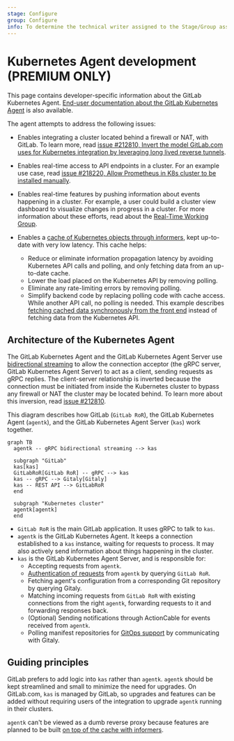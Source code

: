 ```yaml
---
stage: Configure
group: Configure
info: To determine the technical writer assigned to the Stage/Group associated with this page, see https://about.gitlab.com/handbook/engineering/ux/technical-writing/#designated-technical-writers
---
```


# Kubernetes Agent development **(PREMIUM ONLY)**

This page contains developer-specific information about the GitLab Kubernetes Agent.
[End-user documentation about the GitLab Kubernetes Agent](../../user/clusters/agent/index.md)
is also available.

The agent attempts to address the following issues:

- Enables integrating a cluster located behind a firewall or NAT, with GitLab. To
  learn more, read [issue #212810, Invert the model GitLab.com uses for Kubernetes integration by leveraging long lived reverse tunnels](https://gitlab.com/gitlab-org/gitlab/-/issues/212810).
- Enables real-time access to API endpoints in a cluster. For an example use case, read
  [issue #218220, Allow Prometheus in K8s cluster to be installed manually](https://gitlab.com/gitlab-org/gitlab/-/issues/218220#note_348729266).
- Enables real-time features by pushing information about events happening in a cluster.
  For example, a user could build a cluster view dashboard to visualize changes in progress
  in a cluster. For more information about these efforts, read about the
  [Real-Time Working Group](https://about.gitlab.com/company/team/structure/working-groups/real-time/).
- Enables a [cache of Kubernetes objects through informers](https://github.com/kubernetes/client-go/blob/ccd5becdffb7fd8006e31341baaaacd14db2dcb7/tools/cache/shared_informer.go#L34-L183),
  kept up-to-date with very low latency. This cache helps:

  - Reduce or eliminate information propagation latency by avoiding Kubernetes API calls
    and polling, and only fetching data from an up-to-date cache.
  - Lower the load placed on the Kubernetes API by removing polling.
  - Eliminate any rate-limiting errors by removing polling.
  - Simplify backend code by replacing polling code with cache access. While another
    API call, no polling is needed. This example describes [fetching cached data synchronously from the front end](https://gitlab.com/gitlab-org/gitlab/-/issues/217792#note_348582537) instead of fetching data from the Kubernetes API.

## Architecture of the Kubernetes Agent

The GitLab Kubernetes Agent and the GitLab Kubernetes Agent Server use
[bidirectional streaming](https://grpc.io/docs/guides/concepts/#bidirectional-streaming-rpc)
to allow the connection acceptor (the gRPC server, GitLab Kubernetes Agent Server) to
act as a client, sending requests as gRPC replies. The client-server relationship is
inverted because the connection must be initiated from inside the Kubernetes cluster
to bypass any firewall or NAT the cluster may be located behind. To learn more about
this inversion, read [issue #212810](https://gitlab.com/gitlab-org/gitlab/-/issues/212810).

This diagram describes how GitLab (`GitLab RoR`), the GitLab Kubernetes Agent (`agentk`), and the GitLab Kubernetes Agent Server (`kas`) work together.

```mermaid
graph TB
  agentk -- gRPC bidirectional streaming --> kas

  subgraph "GitLab"
  kas[kas]
  GitLabRoR[GitLab RoR] -- gRPC --> kas
  kas -- gRPC --> Gitaly[Gitaly]
  kas -- REST API --> GitLabRoR
  end

  subgraph "Kubernetes cluster"
  agentk[agentk]
  end
```

- `GitLab RoR` is the main GitLab application. It uses gRPC to talk to `kas`.
- `agentk` is the GitLab Kubernetes Agent. It keeps a connection established to a
  `kas` instance, waiting for requests to process. It may also actively send information
  about things happening in the cluster.
- `kas` is the GitLab Kubernetes Agent Server, and is responsible for:
  - Accepting requests from `agentk`.
  - [Authentication of requests](https://gitlab.com/gitlab-org/cluster-integration/gitlab-agent/-/blob/master/doc/identity_and_auth.md) from `agentk` by querying `GitLab RoR`.
  - Fetching agent's configuration from a corresponding Git repository by querying Gitaly.
  - Matching incoming requests from `GitLab RoR` with existing connections from
    the right `agentk`, forwarding requests to it and forwarding responses back.
  - (Optional) Sending notifications through ActionCable for events received from `agentk`.
  - Polling manifest repositories for [GitOps support](https://gitlab.com/gitlab-org/cluster-integration/gitlab-agent/-/blob/master/doc/gitops.md) by communicating with Gitaly.

## Guiding principles

GitLab prefers to add logic into `kas` rather than `agentk`. `agentk` should be kept
streamlined and small to minimize the need for upgrades. On GitLab.com, `kas` is
managed by GitLab, so upgrades and features can be added without requiring users
of the integration to upgrade `agentk` running in their clusters.

`agentk` can't be viewed as a dumb reverse proxy because features are planned to be built
[on top of the cache with informers](https://github.com/kubernetes/client-go/blob/ccd5becdffb7fd8006e31341baaaacd14db2dcb7/tools/cache/shared_informer.go#L34-L183).
